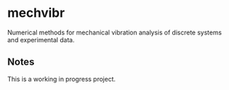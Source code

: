 # mechvibr

Numerical methods for mechanical vibration analysis of discrete systems and experimental data.

## Notes

This is a working in progress project.